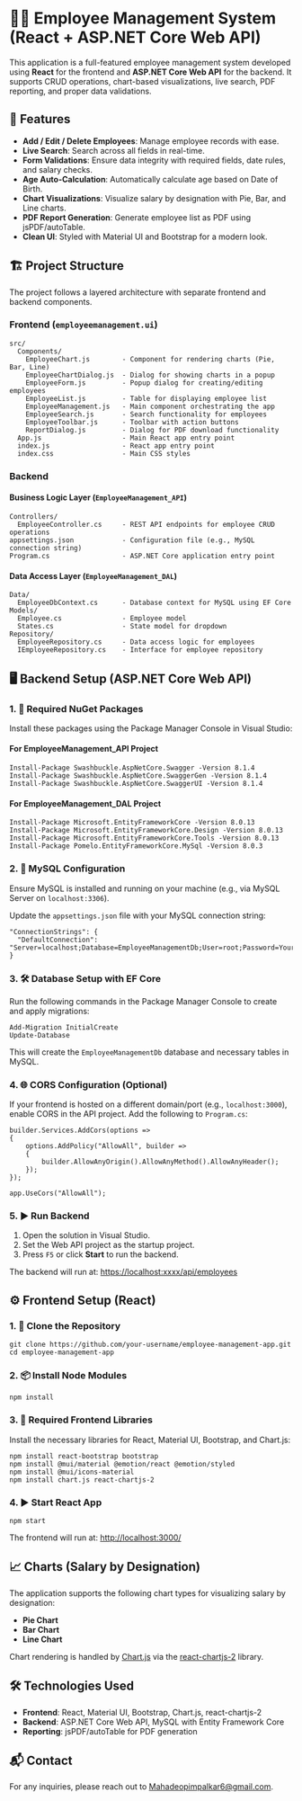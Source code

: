 # 👨‍💼 Employee Management System (React + ASP.NET Core Web API)

This application is a full-featured employee management system developed using **React** for the frontend and **ASP.NET Core Web API** for the backend. It supports CRUD operations, chart-based visualizations, live search, PDF reporting, and proper data validations.

## 🚀 Features

- **Add / Edit / Delete Employees**: Manage employee records with ease.
- **Live Search**: Search across all fields in real-time.
- **Form Validations**: Ensure data integrity with required fields, date rules, and salary checks.
- **Age Auto-Calculation**: Automatically calculate age based on Date of Birth.
- **Chart Visualizations**: Visualize salary by designation with Pie, Bar, and Line charts.
- **PDF Report Generation**: Generate employee list as PDF using jsPDF/autoTable.
- **Clean UI**: Styled with Material UI and Bootstrap for a modern look.

## 🏗️ Project Structure

The project follows a layered architecture with separate frontend and backend components.

### Frontend (`employeemanagement.ui`)

    src/
      Components/
        EmployeeChart.js        - Component for rendering charts (Pie, Bar, Line)
        EmployeeChartDialog.js  - Dialog for showing charts in a popup
        EmployeeForm.js         - Popup dialog for creating/editing employees
        EmployeeList.js         - Table for displaying employee list
        EmployeeManagement.js   - Main component orchestrating the app
        EmployeeSearch.js       - Search functionality for employees
        EmployeeToolbar.js      - Toolbar with action buttons
        ReportDialog.js         - Dialog for PDF download functionality
      App.js                    - Main React app entry point
      index.js                  - React app entry point
      index.css                 - Main CSS styles

### Backend

#### Business Logic Layer (`EmployeeManagement_API`)

    Controllers/
      EmployeeController.cs     - REST API endpoints for employee CRUD operations
    appsettings.json            - Configuration file (e.g., MySQL connection string)
    Program.cs                  - ASP.NET Core application entry point

#### Data Access Layer (`EmployeeManagement_DAL`)

    Data/
      EmployeeDbContext.cs      - Database context for MySQL using EF Core
    Models/
      Employee.cs               - Employee model
      States.cs                 - State model for dropdown
    Repository/
      EmployeeRepository.cs     - Data access logic for employees
      IEmployeeRepository.cs    - Interface for employee repository


## 🖥️ Backend Setup (ASP.NET Core Web API)

### 1. 🧰 Required NuGet Packages

Install these packages using the Package Manager Console in Visual Studio:

#### For EmployeeManagement_API Project

    Install-Package Swashbuckle.AspNetCore.Swagger -Version 8.1.4
    Install-Package Swashbuckle.AspNetCore.SwaggerGen -Version 8.1.4
    Install-Package Swashbuckle.AspNetCore.SwaggerUI -Version 8.1.4

#### For EmployeeManagement_DAL Project

    Install-Package Microsoft.EntityFrameworkCore -Version 8.0.13
    Install-Package Microsoft.EntityFrameworkCore.Design -Version 8.0.13
    Install-Package Microsoft.EntityFrameworkCore.Tools -Version 8.0.13
    Install-Package Pomelo.EntityFrameworkCore.MySql -Version 8.0.3

### 2. 🔧 MySQL Configuration

Ensure MySQL is installed and running on your machine (e.g., via MySQL Server on `localhost:3306`).

Update the `appsettings.json` file with your MySQL connection string:

    "ConnectionStrings": {
      "DefaultConnection": "Server=localhost;Database=EmployeeManagementDb;User=root;Password=YourPassword;"
    }

### 3. 🛠️ Database Setup with EF Core

Run the following commands in the Package Manager Console to create and apply migrations:

    Add-Migration InitialCreate
    Update-Database

This will create the `EmployeeManagementDb` database and necessary tables in MySQL.

### 4. 🌐 CORS Configuration (Optional)

If your frontend is hosted on a different domain/port (e.g., `localhost:3000`), enable CORS in the API project. Add the following to `Program.cs`:

    builder.Services.AddCors(options =>
    {
        options.AddPolicy("AllowAll", builder =>
        {
            builder.AllowAnyOrigin().AllowAnyMethod().AllowAnyHeader();
        });
    });

    app.UseCors("AllowAll");

### 5. ▶️ Run Backend

1. Open the solution in Visual Studio.
2. Set the Web API project as the startup project.
3. Press `F5` or click **Start** to run the backend.

The backend will run at: [https://localhost:xxxx/api/employees](https://localhost:xxxx/api/employees)

## ⚙️ Frontend Setup (React)

### 1. 📁 Clone the Repository

    git clone https://github.com/your-username/employee-management-app.git
    cd employee-management-app

### 2. 📦 Install Node Modules

    npm install

### 3. 🧩 Required Frontend Libraries

Install the necessary libraries for React, Material UI, Bootstrap, and Chart.js:

    npm install react-bootstrap bootstrap
    npm install @mui/material @emotion/react @emotion/styled
    npm install @mui/icons-material
    npm install chart.js react-chartjs-2

### 4. ▶️ Start React App

    npm start

The frontend will run at: [http://localhost:3000/](http://localhost:3000/)

## 📈 Charts (Salary by Designation)

The application supports the following chart types for visualizing salary by designation:

- **Pie Chart**
- **Bar Chart**
- **Line Chart**

Chart rendering is handled by [Chart.js](https://www.chartjs.org/) via the [react-chartjs-2](https://react-chartjs-2.js.org/) library.

## 🛠️ Technologies Used

- **Frontend**: React, Material UI, Bootstrap, Chart.js, react-chartjs-2
- **Backend**: ASP.NET Core Web API, MySQL with Entity Framework Core
- **Reporting**: jsPDF/autoTable for PDF generation


## 📬 Contact

For any inquiries, please reach out to [Mahadeopimpalkar6@gmail.com](mailto:your-email@example.com).
